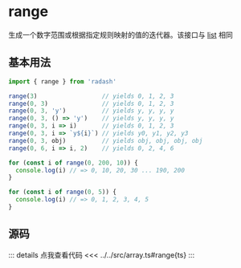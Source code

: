 # range

生成一个数字范围或根据指定规则映射的值的迭代器。该接口与 [list](./list) 相同

## 基本用法

```ts
import { range } from 'radash'

range(3)                  // yields 0, 1, 2, 3
range(0, 3)               // yields 0, 1, 2, 3
range(0, 3, 'y')          // yields y, y, y, y
range(0, 3, () => 'y')    // yields y, y, y, y
range(0, 3, i => i)       // yields 0, 1, 2, 3
range(0, 3, i => `y${i}`) // yields y0, y1, y2, y3
range(0, 3, obj)          // yields obj, obj, obj, obj
range(0, 6, i => i, 2)    // yields 0, 2, 4, 6

for (const i of range(0, 200, 10)) {
  console.log(i) // => 0, 10, 20, 30 ... 190, 200
}

for (const i of range(0, 5)) {
  console.log(i) // => 0, 1, 2, 3, 4, 5
}
```

## 源码

::: details 点我查看代码
<<< ../../src/array.ts#range{ts}
:::

